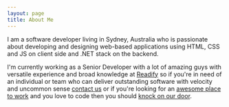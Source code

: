 ```yaml
---
layout: page
title: About Me
---
```


<p class="message">
    I am a software developer living in Sydney, Australia who is passionate about developing and designing web-based applications using HTML, CSS and JS on client side and .NET stack on the backend.
</p>

I'm currently working as a Senior Developer with a lot of amazing guys with versatile experience and broad knowledge at
[Readify](http://readify.net)
so if you're in need of an individual or team who can deliver outstanding software with velocity and uncommon sense
[contact us](http://readify.net/contact-us/)
or if you're looking for an
[awesome place to work](http://readify.net/careers/life-at-readify/)
and you love to code then you should
[knock on our door](https://knockknock.readify.net/).

